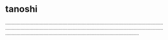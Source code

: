 # tanoshi
.................................................................................................................................................................................................................................................................................................................................................................